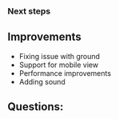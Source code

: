 ### Next steps

## Improvements

- Fixing issue with ground
- Support for mobile view
- Performance improvements
- Adding sound

## Questions: